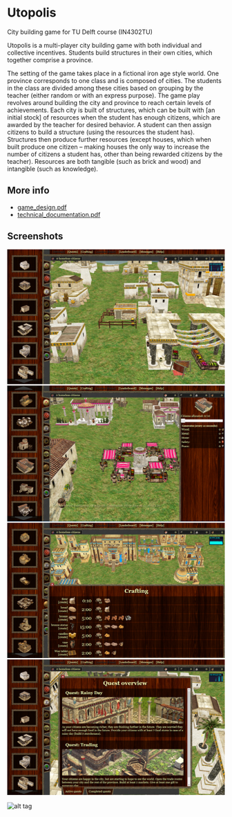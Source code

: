 Utopolis 
========

City building game for TU Delft course (IN4302TU)

Utopolis is a multi-player city building game with both individual and collective incentives. Students build structures in their own cities, which together comprise a province.

The setting of the game takes place in a fictional iron age style world. One province corresponds to one class and is composed of cities. The students in the class are divided among these cities based on grouping by the teacher (either random or with an express purpose). The game play revolves around building the city and province to reach certain levels of achievements. Each city is built of structures, which can be built with [an initial stock] of resources when the student has enough citizens, which are awarded by the teacher for desired behavior. A student can then assign citizens to build a structure (using the resources the student has). Structures then produce further resources (except houses, which when built produce one citizen – making houses the only way to increase the number of citizens a student has, other than being rewarded citizens by the teacher). Resources are both tangible (such as brick and wood) and intangible (such as knowledge).

More info
---------

* [game_design.pdf](docs/game_design%20.pdf)
* [technical_documentation.pdf](docs/technical_documentation.pdf)

Screenshots
-----------
![carthagenians](docs/screenshots/carthagenians.png)
![hellenics](docs/screenshots/hellenics.png)
![ptolemies_crafting](docs/screenshots/ptolemies_crafting.png)
![quests](docs/screenshots/quests.png)

![alt tag](http://www.catb.org/hacker-emblem/hacker.png)
